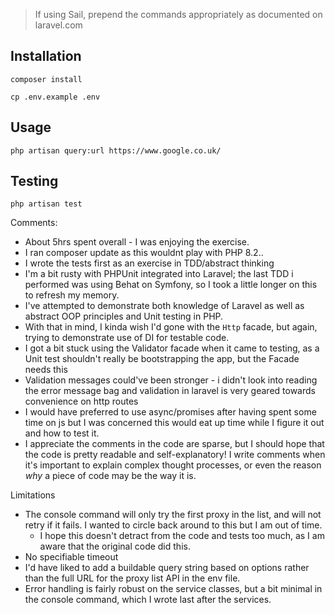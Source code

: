 > If using Sail, prepend the commands appropriately as documented on laravel.com

## Installation
`composer install`

`cp .env.example .env`

## Usage
`php artisan query:url https://www.google.co.uk/`

## Testing
`php artisan test`

Comments:
- About 5hrs spent overall - I was enjoying the exercise.
- I ran composer update as this wouldnt play with PHP 8.2..
- I wrote the tests first as an exercise in TDD/abstract thinking
- I'm a bit rusty with PHPUnit integrated into Laravel; the last TDD i performed was using Behat on Symfony, so I took a little longer
on this to refresh my memory.
- I've attempted to demonstrate both knowledge of Laravel as well as abstract OOP principles and Unit testing in PHP.
- With that in mind, I kinda wish I'd gone with the `Http` facade, but again, trying to demonstrate use of DI for testable code.
- I got a bit stuck using the Validator facade when it came to testing, as a Unit test shouldn't really be bootstrapping the app, but the Facade needs this
- Validation messages could've been stronger - i didn't look into reading the error message bag and validation in laravel is very geared towards convenience on http routes
- I would have preferred to use async/promises after having spent some time on js but I was concerned this would eat up time while I figure it out and how to test it.
- I appreciate the comments in the code are sparse, but I should hope that the code is pretty readable and self-explanatory! I write comments when it's important to explain complex thought processes, or even the reason *why* a piece of code may be the way it is.

Limitations
- The console command will only try the first proxy in the list, and will not retry if it fails. I wanted to circle back around to this but I am out of time.
  - I hope this doesn't detract from the code and tests too much, as I am aware that the original code did this.
- No specifiable timeout
- I'd have liked to add a buildable query string based on options rather than the full URL for the proxy list API in the env file.
- Error handling is fairly robust on the service classes, but a bit minimal in the console command, which I wrote last after the services.

